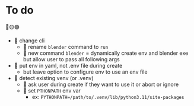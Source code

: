 # To do
🔴🟡🟢

* 🔴 change cli
    * 🔴 rename `blender` command to `run`
    * 🔴 new command `blender` = dynamically create env and blender exe but allow user to pass all following args
* 🔴 put env in yaml, not .env file during create
    * but leave option to configure env to use an env file
* 🔴 detect existing venv (or .venv)
    * 🔴 ask user during create if they want to use it or abort or ignore
    * 🔴 set `PTHONPATH` env var
        * ex: `PYTHONPATH=/path/to/.venv/lib/python3.11/site-packages`
